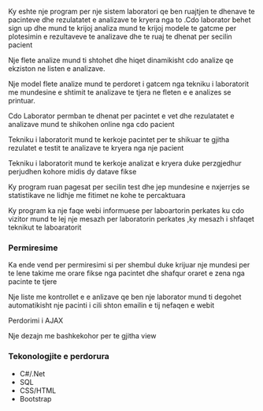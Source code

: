 Ky eshte nje program per nje sistem laboratori qe ben ruajtjen te dhenave te pacinteve dhe rezulatatet e analizave te kryera nga to .Cdo laborator behet sign up dhe mund te krijoj analiza mund te krijoj modele te gatcme per plotesimin e rezultaveve te analizave dhe te ruaj te dhenat per secilin pacient 

Nje flete analize mund ti shtohet dhe hiqet dinamikisht cdo analize qe ekziston ne listen e analizave.

Nje model flete analize mund te perdoret i gatcem nga tekniku i laboratorit me mundesine e shtimit te analizave te tjera ne fleten e e analizes se printuar.

Cdo Laborator permban te dhenat per pacintet e vet dhe rezulatatet e analizave mund te shikohen online nga cdo pacient

Tekniku i laboratorit mund te kerkoje pacintet per te shikuar te gjitha rezulatet e testit te analizave te kryera nga nje pacient

Tekniku i laboratorit mund te kerkoje analizat e kryera duke perzgjedhur perjudhen kohore midis dy datave fikse

Ky program ruan pagesat per secilin test dhe jep mundesine e nxjerrjes se statistikave ne lidhje me fitimet ne kohe te percaktuara

Ky program ka nje faqe webi informuese per laboartorin perkates ku cdo vizitor mund te lej nje mesazh per laboratorin perkates ,ky mesazh i shfaqet teknikut te laboaratorit

### Permiresime

Ka ende vend per permiresimi si per shembul duke  krijuar nje mundesi per te lene takime me orare fikse nga pacintet dhe shafqur oraret e zena nga pacinte te tjere

Nje liste me kontrollet e e anlizave qe ben nje laborator mund ti degohet automatikisht nje pacinti i cili shton emailin e tij nefaqen e webit

Perdorimi i AJAX

Nje dezajn me bashkekohor per te gjitha view

### Tekonologjite e perdorura

- C#/.Net
- SQL
- CSS/HTML
- Bootstrap